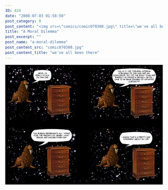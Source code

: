 ```yaml
---
ID: 424
date: "2008-07-03 01:58:50"
post_category: 0
post_content: "<img src=\"comics/comic070308.jpg\" title=\"we've all been there\" />"
title: "A Moral Dilemma"
post_excerpt: ""
post_name: "a-moral-dilemma"
post_content_src: "comic070308.jpg"
post_content_title: "we've all been there"
---
```



[![we've all been there](/comics-hi-res/comic070308.jpg)](/comics-hi-res/comic070308.jpg)
